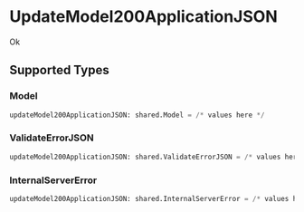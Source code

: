 # UpdateModel200ApplicationJSON

Ok


## Supported Types

### Model

```python
updateModel200ApplicationJSON: shared.Model = /* values here */
```

### ValidateErrorJSON

```python
updateModel200ApplicationJSON: shared.ValidateErrorJSON = /* values here */
```

### InternalServerError

```python
updateModel200ApplicationJSON: shared.InternalServerError = /* values here */
```

